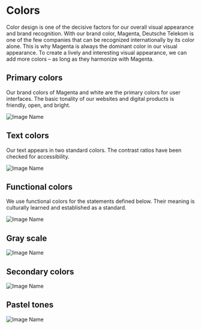 # Colors

Color design is one of the decisive factors for our overall visual appearance and brand recognition. With our brand color, Magenta, Deutsche Telekom is one of the few companies that can be recognized internationally by its color alone. This is why Magenta is always the dominant color in our visual appearance. To create a lively and interesting visual appearance, we can add more colors – as long as they harmonize with Magenta.

## Primary colors

Our brand colors of Magenta and white are the primary colors for user interfaces. The basic tonality of our websites and digital products is friendly, open, and bright.

![Image Name](assets/2_guidelines/4_colors/primary-en.png)

## Text colors

Our text appears in two standard colors. The contrast ratios have been checked for accessibility.

![Image Name](assets/2_guidelines/4_colors/text-colors-en.png)

## Functional colors

We use functional colors for the statements defined below. Their meaning is culturally learned and established as a standard.

![Image Name](assets/2_guidelines/4_colors/functional-en.png)

## Gray scale

![Image Name](assets/2_guidelines/4_colors/gray-scale-en.png)

## Secondary colors

![Image Name](assets/2_guidelines/4_colors/secondary-en.png)

## Pastel tones

![Image Name](assets/2_guidelines/4_colors/pastel-en.png)
